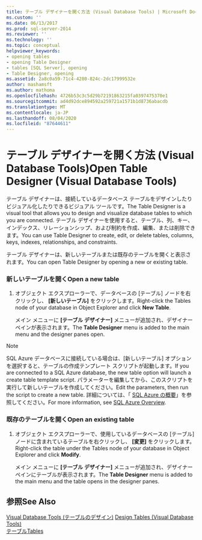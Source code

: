 ```yaml
---
title: テーブル デザイナーを開く方法 (Visual Database Tools) | Microsoft Docs
ms.custom: ''
ms.date: 06/13/2017
ms.prod: sql-server-2014
ms.reviewer: ''
ms.technology: ''
ms.topic: conceptual
helpviewer_keywords:
- opening tables
- opening Table Designer
- tables [SQL Server], opening
- Table Designer, opening
ms.assetid: 2a8c0a59-71c4-4280-824c-2dc17999532e
author: mashamsft
ms.author: mathoma
ms.openlocfilehash: 4726b53c3c5d29b72191863215fa0397475370e1
ms.sourcegitcommit: ad4d92dce894592a259721a1571b1d8736abacdb
ms.translationtype: MT
ms.contentlocale: ja-JP
ms.lasthandoff: 08/04/2020
ms.locfileid: "87644611"
---
```

# <a name="open-table-designer-visual-database-tools"></a><span data-ttu-id="61e4a-102">テーブル デザイナーを開く方法 (Visual Database Tools)</span><span class="sxs-lookup"><span data-stu-id="61e4a-102">Open Table Designer (Visual Database Tools)</span></span>
  <span data-ttu-id="61e4a-103">テーブル デザイナーは、接続しているデータベース テーブルをデザインしたりビジュアル化したりできるビジュアル ツールです。</span><span class="sxs-lookup"><span data-stu-id="61e4a-103">The Table Designer is a visual tool that allows you to design and visualize database tables to which you are connected.</span></span> <span data-ttu-id="61e4a-104">テーブル デザイナーを使用すると、テーブル、列、キー、インデックス、リレーションシップ、および制約を作成、編集、または削除できます。</span><span class="sxs-lookup"><span data-stu-id="61e4a-104">You can use Table Designer to create, edit, or delete tables, columns, keys, indexes, relationships, and constraints.</span></span>  
  
 <span data-ttu-id="61e4a-105">テーブル デザイナーは、新しいテーブルまたは既存のテーブルを開くと表示されます。</span><span class="sxs-lookup"><span data-stu-id="61e4a-105">You can open Table Designer by opening a new or existing table.</span></span>  
  
### <a name="open-a-new-table"></a><span data-ttu-id="61e4a-106">新しいテーブルを開く</span><span class="sxs-lookup"><span data-stu-id="61e4a-106">Open a new table</span></span>  
  
1.  <span data-ttu-id="61e4a-107">オブジェクト エクスプローラーで、データベースの [テーブル] ノードを右クリックし、 **[新しいテーブル]** をクリックします。</span><span class="sxs-lookup"><span data-stu-id="61e4a-107">Right-click the Tables node of your database in Object Explorer and click **New Table**.</span></span>  
  
     <span data-ttu-id="61e4a-108">メイン メニューに **[テーブル デザイナー]** メニューが追加され、デザイナー ペインが表示されます。</span><span class="sxs-lookup"><span data-stu-id="61e4a-108">The **Table Designer** menu is added to the main menu and the designer panes open.</span></span>  
  
> [!NOTE]  
>  <span data-ttu-id="61e4a-109">SQL Azure データベースに接続している場合は、[新しいテーブル] オプションを選択すると、テーブルの作成テンプレート スクリプトが起動します。</span><span class="sxs-lookup"><span data-stu-id="61e4a-109">If you are connected to a SQL Azure database, the new table option will launch a create table template script.</span></span> <span data-ttu-id="61e4a-110">パラメーターを編集してから、このスクリプトを実行して新しいテーブルを作成してください。</span><span class="sxs-lookup"><span data-stu-id="61e4a-110">Edit the parameters, then run the script to create a new table.</span></span> <span data-ttu-id="61e4a-111">詳細については、「 [SQL Azure の概要](/azure/sql-database/sql-database-technical-overview)」を参照してください。</span><span class="sxs-lookup"><span data-stu-id="61e4a-111">For more information, see [SQL Azure Overview](/azure/sql-database/sql-database-technical-overview).</span></span>  
  
### <a name="open-an-existing-table"></a><span data-ttu-id="61e4a-112">既存のテーブルを開く</span><span class="sxs-lookup"><span data-stu-id="61e4a-112">Open an existing table</span></span>  
  
1.  <span data-ttu-id="61e4a-113">オブジェクト エクスプローラーで、使用しているデータベースの [テーブル] ノードに含まれているテーブルを右クリックし、 **[変更]** をクリックします。</span><span class="sxs-lookup"><span data-stu-id="61e4a-113">Right-click the table under the Tables node of your database in Object Explorer and click **Modify**.</span></span>  
  
     <span data-ttu-id="61e4a-114">メイン メニューに **[テーブル デザイナー]** メニューが追加され、デザイナー ペインにテーブルが表示されます。</span><span class="sxs-lookup"><span data-stu-id="61e4a-114">The **Table Designer** menu is added to the main menu and the table opens in the designer panes.</span></span>  
  
## <a name="see-also"></a><span data-ttu-id="61e4a-115">参照</span><span class="sxs-lookup"><span data-stu-id="61e4a-115">See Also</span></span>  
 <span data-ttu-id="61e4a-116">[Visual Database Tools &#40;テーブルのデザイン&#41;](../ssms/visual-db-tools/visual-database-tools.md) </span><span class="sxs-lookup"><span data-stu-id="61e4a-116">[Design Tables &#40;Visual Database Tools&#41;](../ssms/visual-db-tools/visual-database-tools.md) </span></span>  
 [<span data-ttu-id="61e4a-117">テーブル</span><span class="sxs-lookup"><span data-stu-id="61e4a-117">Tables</span></span>](../relational-databases/tables/tables.md)  
  
  
